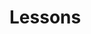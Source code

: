 <script setup>
    import general from '../.vitepress/components/General.vue'
</script>

# Lessons

<general unit='../public/lessons.js'></general>